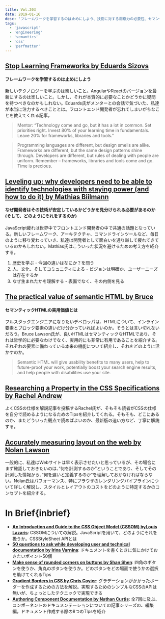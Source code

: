 ```yaml
---
title: Vol.203
date: 2019-01-16
desc: 'フレームワークを学習するのは止めにしよう、技術に対する洞察力の必要性、セマンティックHTMLの実用価値、ほか計10リンク'
tags:
  - 'javascript'
  - 'engineering'
  - 'semantics'
  - 'css'
  - 'perfmatter'
---
```


## [Stop Learning Frameworks by Eduards Sizovs](https://sizovs.net/2018/12/17/stop-learning-frameworks/)

#### フレームワークを学習するのは止めにしよう

新しいテクノロジーを学ぶのは楽しいこと。AngularやReactのバージョンを最新にするのは楽しいこと。しかし、それが本質的に必要なことかどうかに疑問を持つべきなのかもしれない。Eduards氏がメンターとの会話で気づいた、私達が本当に注力するべきこととは。フロントエンド開発者が忘れてしまいがちなことを教えてくれる記事。

> Mentor: “Technology come and go, but it has a lot in common. Set priorities right. Invest 80% of your learning time in fundamentals. Leave 20% for frameworks, libraries and tools.”

> Programming languages are different, but design smells are alike.
> Frameworks are different, but the same design patterns shine through.
> Developers are different, but rules of dealing with people are uniform.
> Remember – frameworks, libraries and tools come and go. Time is precious.

## [Leveling up: why developers need to be able to identify technologies with staying power (and how to do it) by Mathias Biilmann](https://medium.com/netlify/leveling-up-why-developers-need-to-be-able-to-identify-technologies-with-staying-power-and-how-to-9aa74878fc08)

#### なぜ開発者はその技術が安定しているかどうかを見分けられる必要があるのか(そして、どのようにそれをするのか)

JavaScript疲れは世界中でフロントエンド開発者の中で共通の話題となっている。新しいフレームワーク、アーキテクチャ、コマンドラインツールなど、毎日のように移り変わっていき、私達は開発者として面白いを通り越して疲れてきているのかもしれない。Mathias氏はこういった状況を避けるための考え方を紹介する。

1. 歴史を学ぶ - 今回の違いはなにか？を問う
2. 人、文化、そしてコミュニティによる - ビジョンは明確か、ユーザーニーズは存在するか
3. なぜ生まれたかを理解する - 表面でなく、その内側を見る

## [The practical value of semantic HTML by Bruce](https://www.brucelawson.co.uk/2018/the-practical-value-of-semantic-html/)

#### セマンティックHTMLの実用価値とは

フルスタックエンジニアになりたいデベロッパは、HTMLについて、インライン要素とブロック要素の違いだけ分かっていればよいのか。そうとは言い切れないだろう。Bruce Lawson氏が、良いHTMLはセマンティックなHTMLであり、それは哲学的に必要なわけでなく、実用的にも非常に有用であることを紹介する。それぞれの要素に備わっている本来の機能について紹介し、それをどのように活かすのか。

> Semantic HTML will give usability benefits to many users, help to future-proof your work, potentially boost your search engine results, and help people with disabilities use your site.

## [Researching a Property in the CSS Specifications by Rachel Andrew](https://24ways.org/2018/researching-a-property-in-the-css-specifications/)

よくCSSの仕様を解説記事を投稿するRachel氏が、そもそも読者がCSSの仕様を自分で読めるようになるためのTipsを紹介してくれる。そもそも、どこにあるのか、またどういった観点で読めばよいのか、最新版の追い方など、丁寧に解説する。

## [Accurately measuring layout on the web by Nolan Lawson](https://nolanlawson.com/2018/09/25/accurately-measuring-layout-on-the-web/)

一般的に、私達はWebサイトは早く表示させたいと思っているが、その場合にまず確認しておきたいのは、”何を計測するのか”ということであり、そしてその計測した情報から、”何を遅いと定義するのか”を理解しておかなければならない。Nolan氏はパフォーマンス、特にブラウザのレンダリングパイプラインについて詳しく解説し、スタイルとレイアウトのコストをどのように特定するかのコンセプトを紹介する。

# In Brief{inbrief}
- [**An Introduction and Guide to the CSS Object Model (CSSOM) byLouis Lazaris**](https://css-tricks.com/an-introduction-and-guide-to-the-css-object-model-cssom/): CSSOMについての解説。JavaScriptを用いて、どのようにそれを扱うか。CSSStyleSheet APIとは
- [**50 questions to ask while developing user and technical documentation by Irina Varnina**](https://medium.com/ispsystem/50-questions-to-ask-while-developing-user-and-technical-documentation-56c8fc5afc98): ドキュメントを書くときに気にかけておきたいポイント50個
- [**Make sense of rounded corners on buttons by Shan Shen**](https://uxdesign.cc/make-sense-of-rounded-corners-on-buttons-dfc8e13ea7f7): 四角のボタンを使うか、角丸のボタンを使うか。どのボタンをどの場面で使うかの選択を助けてくれるTips
- [**Gradient Borders in CSS by Chris Coyier**](https://css-tricks.com/gradient-borders-in-css/): グラデーションがかかったボーダーを作成するための方法を解説。実現するためのシンプルなCSSのAPIは無いが、ちょっとしたテクニックで実現できる
- [**Authoring Component Documentation by Nathan Curtis**](https://medium.com/eightshapes-llc/authoring-component-documentation-6f894b498b88):  全7回に及ぶ、コンポーネントのドキュメンテーションについての記事シリーズの、編集編。ドキュメント作成する際の8つのTIpsを紹介
